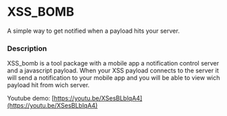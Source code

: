 XSS_BOMB
========

A simple way to get notified when a payload hits your server.

### Description
XSS_bomb is a tool package with a mobile app a notification control server and a javascript payload.
When your XSS payload connects to the server it will send a notification to your mobile app and you will be able
to view wich payload hit from wich server.

Youtube demo: [https://youtu.be/XSesBLblqA4](https://youtu.be/XSesBLblqA4)

